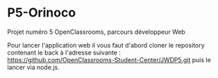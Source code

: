 # P5-Orinoco
Projet numéro 5 OpenClassrooms, parcours développeur Web

Pour lancer l'application web il vous faut d'abord cloner le repository contenant le back à l'adresse suivante : https://github.com/OpenClassrooms-Student-Center/JWDP5.git puis le lancer via node.js.
